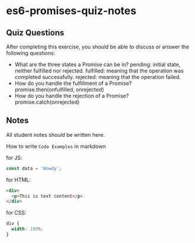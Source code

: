 # es6-promises-quiz-notes

## Quiz Questions

After completing this exercise, you should be able to discuss or answer the following questions:

- What are the three states a Promise can be in?
  pending: initial state, neither fulfilled nor rejected.
  fulfilled: meaning that the operation was completed successfully.
  rejected: meaning that the operation failed.
- How do you handle the fulfillment of a Promise?
  promise.then(onfulfilled, onrejected)
- How do you handle the rejection of a Promise?
  promise.catch(onrejected)

## Notes

All student notes should be written here.

How to write `Code Examples` in markdown

for JS:

```javascript
const data = 'Howdy';
```

for HTML:

```html
<div>
  <p>This is text content</p>
</div>
```

for CSS:

```css
div {
  width: 100%;
}
```
